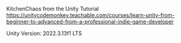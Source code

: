KitchenChaos from the Unity Tutorial
https://unitycodemonkey.teachable.com/courses/learn-unity-from-beginner-to-advanced-from-a-professional-indie-game-developer

Unity Version: 2022.3.13f1 LTS


